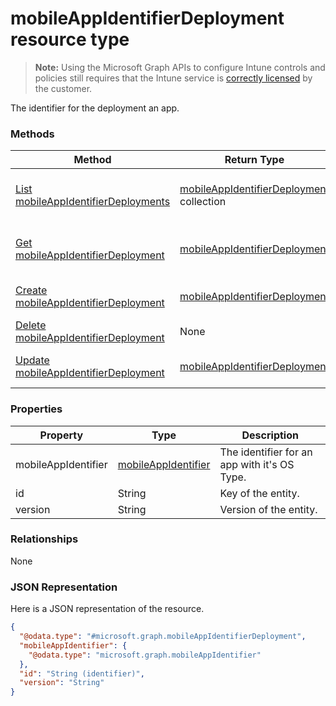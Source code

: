﻿# mobileAppIdentifierDeployment resource type> **Note:** Using the Microsoft Graph APIs to configure Intune controls and policies still requires that the Intune service is [correctly licensed](https://www.microsoft.com/en-us/cloud-platform/microsoft-intune-pricing) by the customer.

The identifier for the deployment an app.
### Methods
|Method|Return Type|Description|
|---|---|---|
|[List mobileAppIdentifierDeployments](../api/intune_mam_mobileappidentifierdeployment_list.md)|[mobileAppIdentifierDeployment](../resources/intune_mam_mobileappidentifierdeployment.md) collection|List properties and relationships of the [mobileAppIdentifierDeployment](../resources/intune_mam_mobileappidentifierdeployment.md) objects.|
|[Get mobileAppIdentifierDeployment](../api/intune_mam_mobileappidentifierdeployment_get.md)|[mobileAppIdentifierDeployment](../resources/intune_mam_mobileappidentifierdeployment.md)|Read properties and relationships of the [mobileAppIdentifierDeployment](../resources/intune_mam_mobileappidentifierdeployment.md) object.|
|[Create mobileAppIdentifierDeployment](../api/intune_mam_mobileappidentifierdeployment_create.md)|[mobileAppIdentifierDeployment](../resources/intune_mam_mobileappidentifierdeployment.md)|Create a new [mobileAppIdentifierDeployment](../resources/intune_mam_mobileappidentifierdeployment.md) object.|
|[Delete mobileAppIdentifierDeployment](../api/intune_mam_mobileappidentifierdeployment_delete.md)|None|Deletes a [mobileAppIdentifierDeployment](../resources/intune_mam_mobileappidentifierdeployment.md).|
|[Update mobileAppIdentifierDeployment](../api/intune_mam_mobileappidentifierdeployment_update.md)|[mobileAppIdentifierDeployment](../resources/intune_mam_mobileappidentifierdeployment.md)|Update the properties of a [mobileAppIdentifierDeployment](../resources/intune_mam_mobileappidentifierdeployment.md) object.|

### Properties
|Property|Type|Description|
|---|---|---|
|mobileAppIdentifier|[mobileAppIdentifier](../resources/intune_mam_mobileappidentifier.md)|The identifier for an app with it's OS Type.|
|id|String|Key of the entity.|
|version|String|Version of the entity.|

### Relationships
None
### JSON Representation
Here is a JSON representation of the resource.
<!-- {
  "blockType": "resource",
  "keyProperty": "id",
  "@odata.type": "microsoft.graph.mobileAppIdentifierDeployment"
}
-->
```json
{
  "@odata.type": "#microsoft.graph.mobileAppIdentifierDeployment",
  "mobileAppIdentifier": {
    "@odata.type": "microsoft.graph.mobileAppIdentifier"
  },
  "id": "String (identifier)",
  "version": "String"
}
```




